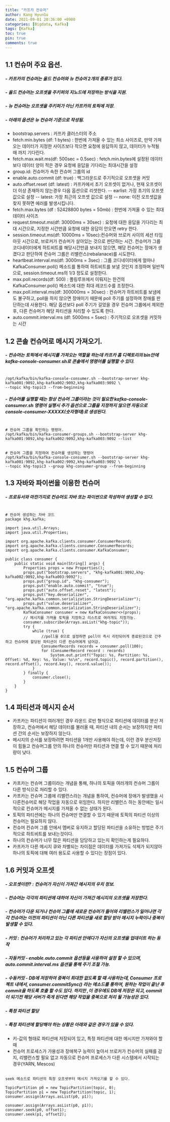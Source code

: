 ```yaml
---
title: "카프카 컨슈머"
author: Kang HyunGu
date: 2021-09-01 20:36:00 +0900
categories: [Bigdata, Kafka]
tags: [Kafka]
toc: true
pin: true
comments: true
---
```


## 1.1 컨슈머 주요 옵션.
##### - 카프카의 컨슈머는 올드 컨슈머와 뉴 컨슈머 2개의 종류가 있다.
##### - 올드 컨슈머는 오프셋을 주키퍼의 지노드에 저장하는 방식을 지원.
##### - 뉴 컨슈머는 오프셋을 주키퍼가 아닌 카프카의 토픽에 저장.
##### -  아래의 옵션은 뉴 컨슈머 기준으로 작성됨.
- bootstrap.servers : 카프카 클러스터의 주소
- fetch.min.bytes (df: 1 bytes) : 한번에 가져올 수 있는 최소 사이즈로, 만약 가져오는 데이터가 지정한 사이즈보다 작으면 요청에 응답하지 않고, 데이터가 누적될 때 까지 기다린다.
- fetch.max.wait.ms(df: 500sec = 0.5sec) : fetch.min.bytes에 설정된 데이터보다 데이터 양이 적은 경우 요청에 응답을 기다리는 최대시간을 설정
- group.id: 컨슈머가 속한 컨슈머 그룹의 id
- enable.auto.commit (df: true) : 백그라운드로 주기적으로 오프셋을 커밋
- auto.offset.reset (df: latest) : 카프카에서 초기 오프셋이 없거나, 현재 오프셋이 더 이상 존재하지 않는경우 다음 옵션으로 리셋한다.
  -- earlist: 가장 초기의 오프셋 값으로 설정
  -- latest: 가장 최근의 오프셋 값으로 설정
  -- none: 이전 오프셋값을 찾지 못하면 에러를 발생시킵니다.
- fetch.max.bytes (df : 52428800 bytes = 50mb) : 한번에 가져올 수 있는 최대 데이터 사이즈
- request.timeout.ms(df: 30000ms = 30sec) : 요청에 대한 응답을 기다리는 최대 시간으로, 지정한 시간만큼 요청에 대한 응답이 안오면 retry 한다.
- session.timeout.ms(df: 10000ms = 10sec):컨슈머와 브로커 사이의 세션 타임 아웃 시간으로, 브로커가 컨슈머가 살아있는 것으로 판단하는 시간.
컨슈머가 그룹 코디네이터에게 하트비트를 해당시간만큼 보내지 않으면, 해당 컨슈머는 장애가 생겼다고 판단하여 컨슈머 그룹은 리밸런스(rebalanace)를 시도한다.
- heartbeat.interval.ms(df: 3000ms = 3sec) : 그룹 코디네이터에게 얼마나 KafkaConsumer.poll() 메소드를 통하여 하트비트를 보낼 것인지 조정하며 일반적으로, session.timeout.ms의 1/3 정도로 설정한다.
- max.poll.records(df: 500) : 폴링루프에서 이뤄지는 한건의 KafkaConsumer.poll() 메소드에 대한 최대 레코드수를 조정한다.
- max.poll.interval.ms(df: 300000ms = 30sec) : 컨슈머가 하트비트를 보냄에도 불구하고, poll을 하지 않으면 장애이기 때문에 poll 주기를 설정하여 장애를 판단하는데 사용한다. 해당 옵션보다 poll 주기가 길었을 경우 컨슈머 그룹에서 제외한 후, 다른 컨슈머가 해당 파티션을 처리할 수 있도록 한다.
- auto.commit.interval.ms (df: 5000ms = 5sec) : 주기적으로 오프셋을 커밋하는 시간

## 1.2 콘솔 컨슈머로 메시지 가져오기.
##### - 컨슈머는 토픽에서 메시지를 가져오는 역할을 하는데 카프카 홈 디렉토리의 bin안에 kafka-console-consumer.sh로 콘솔에서 명령어를 실행할 수 있다.
<pre><code>
/opt/kafka/bin/kafka-console-consumer.sh --bootstrap-server khg-kafka001:9092,khg-kafka002:9092,khg-kafka003:9092 \
--topic khg-topic3 --from-beginning
</code></pre>
##### - 컨슈머를 실행할 때는 항상 컨슈머 그룹이라는 것이 필요한 kafka-console-consumer.sh 명령어 실행시 추가 옵션으로 그룹을 지정하지 않으면 자동으로 console-consumer-XXXXX(숫자형태)로 생성된다.
<pre><code>
# 컨슈머 그룹을 확인하는 명령어.
/opt/kafka/bin/kafka-consumer-groups.sh --bootstrap-server khg-kafka001:9092,khg-kafka002:9092,khg-kafka003:9092 --list
</code></pre>

<pre><code>
# 컨슈머 그룹을 지정하여 컨슈머를 생성하는 명령어
/opt/kafka/bin/kafka-console-consumer.sh --bootstrap-server khg-kafka001:9092,khg-kafka002:9092,khg-kafka003:9092 \
--topic khg-topic3 --group khg-consumer-group --from-beginning
</code></pre>

## 1.3 자바와 파이썬을 이용한 컨슈머
##### - 프로듀서와 마찬가지로 컨슈머도 자바 또는 파이썬으로 작성하여 생성할 수 있다.
<pre><code>
# 컨슈머 생성하는 자바 코드
package khg.kafka;

import java.util.Arrays;
import java.util.Properties;

import org.apache.kafka.clients.consumer.ConsumerRecord;
import org.apache.kafka.clients.consumer.ConsumerRecords;
import org.apache.kafka.clients.consumer.KafkaConsumer;

public class consumer {
    public static void main(String[] args) {
        Properties props = new Properties();
        props.put("bootstrap.servers", "khg-kafka001:9092,khg-kafka002:9092,khg-kafka003:9092");
        props.put("group.id", "khg-consumer");
        props.put("enable.auto.commit", "true");
        props.put("auto.offset.reset", "latest");
        props.put("key.deserializer", "org.apache.kafka.common.serialization.StringDeserializer");
        props.put("value.deserializer", "org.apache.kafka.common.serialization.StringDeserializer");
        KafkaConsumer<String, String> consumer = new KafkaConsumer<>(props);
        // 메시지를 가져올 토픽을 지정하고 리스트로 여러개도 지정가능.
        consumer.subscribe(Arrays.asList("khg-topic"));
        try {
            while (true) {
                //poll을 0으로 설정하면 poll이 즉시 리턴되어게 종료된것으로 간주하고 컨슈머에 할당된 파티션이 다른 컨슈머에게 넘어감.
                ConsumerRecords<String, String> records = consumer.poll(100);
                for (ConsumerRecord<String, String> record : records)
                    System.out.printf("Topic: %s, Partition: %s, Offset: %d, Key: %s, Value: %s\n", record.topic(), record.partition(), record.offset(), record.key(), record.value());
            }
        } finally {
            consumer.close();
        }
    }
}
</code></pre>

## 1.4 파티션과 메시지 순서
- 카프카는 파티션이 여러개인 경우 라운드 로빈 형식으로 파티션에 데이터를 분산 저장하고, 컨슈머에서 해당 데이터를 불러올 때, 파티션 내의 순서는 보장하지만 파티션 간의 순서는 보장하지 않는다.
- 메시지의 순서를 보장하려면 파티션을 1개만 사용해야 하는데, 이런 경우 분산저장이 힘들고 컨슈머그룹 안의 하나의 컨슈머만 파티션과 연결 할 수 있기 때문에 처리량이 낮다.

## 1.5 컨슈머 그룹
- 카프카는 컨슈머 그룹이라는 개념을 통해, 하나의 토픽을 여러개의 컨슈머 그룹이 다른 방식으로 처리할 수 있다.
- 카프카는 컨슈머 그룹에 리밸런스라는 개념을 통하여, 컨슈머에 장애가 발생했을 시 다른컨슈머로 해당 작업을 자동으로 위임한다. 하지만 리밸런스 하는 동안에는 일시적으로 컨슈머가 메시지를 가져올 수 없는 상태가 된다.
- 토픽의 파티션에는 하나의 컨슈머만 연결할 수 있기 때문에 토픽의 파티션 이상의 컨슈머는 필요하지 않다.
- 컨슈머 컨슈머 그룹 안에서 멤버로 유지하고 할당된 파티션을 소유하는 방법은 주기적으로 하트비트를 보내는것이다.
- 하나의 컨슈머가 너무 많은 파티션을 담당하고 있는지 확인하는게 필요하다.
- 카프카가 다른 메시지 큐와 차별되는 차이점은 데이터를 가져가도 삭제가 되지않아 하나의 토픽에 대해 여러 용도로 사용할 수 있다는 장점이 있다.

## 1.6 커밋과 오프셋

##### - 오프셋이란? : 컨슈머가 자신이 가져간 메시지의 우치 정보.
##### - 컨슈머는 각각의 파티션에 대하여 자신이 가져간 메시지의 오프셋을 저장한다.
##### - 컨슈머가 다운 되거나 컨슈머 그룹에 새로운 컨슈머가 들어와 리밸런스가 일어나면 각각 컨슈머는 이전의 파티션이 아닌 다른 파티션을 새로 할당 받아 메시지 누락이나 중복이 발생할 수 있다.
##### - 커밋 : 컨슈머가 처리하고 있는 각 파티션 안에다가 자신의 오프셋을 업데이트 하는 동작
##### - 자동커밋 - enable.auto.commit 옵션등을 사용하여 설정 할 수 있으며, auto.commit.interval.ms 옵션을 통해 주기 조절 가능.
##### - 수동커밋 - DB에 저장하여 중복이 최대한 없도록 할 때 사용하는데, Consumer 프로젝트 내에서, consumer.commitSync() 라는 메소드를 통하여, 원하는 작업이 끝난 후 commit을 하도록 호출 할 수도 있다. 하지만 ,이 경우에도 DB에 저장은 되고, commit이 되기전 해당 서버가 죽게 된다면 해당 작업을 중복으로 처리 될 가능성은 있다.
##### - 특정 파티션 할당
##### - 특정 파티션에 할당해야 하는 상황은 아래와 같은 경우가 있을 수 있다.
- 키-값의 형태로 파티션에 저장되어 있고, 특정 파티션에 대한 메시지만 가져와야 할 때
- 컨슈머 프로세스가 가용성과 장애복구 능력이 높아서 브로커가 컨슈머의 실패를 감지, 리밸런스할 필요 없고 자동으로 컨슈머 프로세스가 다른 시스템에서 시작되는 경우(YARN, Mescos)

<pre><code>
seek 메소드로 파티션의 특정 오프셋부터 메시지 가져오기를 할 수 있다.

TopicPartition p0 = new TopicPartition(topic, 0);
TopicPartition p1 = new TopicPartition(topic, 1);
consumer.assign(Arrays.asList(p0, p1));

consumer.assign(Arrays.asList(p0, p1));
consumer.seek(p0, offset1);
consumer.seek(p1, offset2);
</code></pre>
